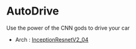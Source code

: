 # AutoDrive

Use the power of the CNN gods to drive your car

- Arch : [InceptionResnetV2_04](https://github.com/Sentdex/pygta5/tree/master/model_0004_inceptionresnetv2)